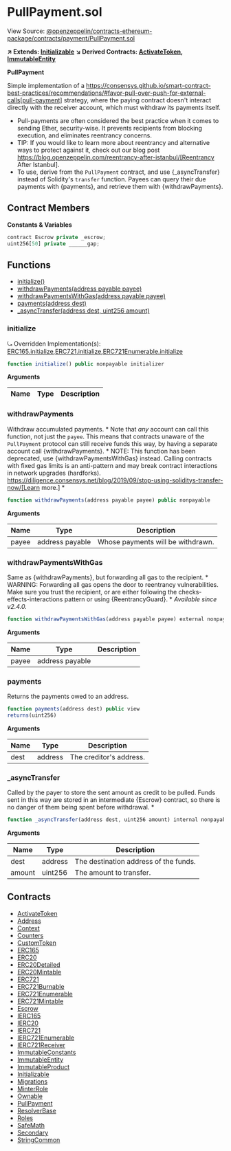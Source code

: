 # PullPayment.sol

View Source: [@openzeppelin/contracts-ethereum-package/contracts/payment/PullPayment.sol](../@openzeppelin/contracts-ethereum-package/contracts/payment/PullPayment.sol)

**↗ Extends: [Initializable](Initializable.md)**
**↘ Derived Contracts: [ActivateToken](ActivateToken.md), [ImmutableEntity](ImmutableEntity.md)**

**PullPayment**

Simple implementation of a
https://consensys.github.io/smart-contract-best-practices/recommendations/#favor-pull-over-push-for-external-calls[pull-payment]
strategy, where the paying contract doesn't interact directly with the
receiver account, which must withdraw its payments itself.
 * Pull-payments are often considered the best practice when it comes to sending
Ether, security-wise. It prevents recipients from blocking execution, and
eliminates reentrancy concerns.
 * TIP: If you would like to learn more about reentrancy and alternative ways
to protect against it, check out our blog post
https://blog.openzeppelin.com/reentrancy-after-istanbul/[Reentrancy After Istanbul].
 * To use, derive from the `PullPayment` contract, and use {_asyncTransfer}
instead of Solidity's `transfer` function. Payees can query their due
payments with {payments}, and retrieve them with {withdrawPayments}.

## Contract Members
**Constants & Variables**

```js
contract Escrow private _escrow;
uint256[50] private ______gap;

```

## Functions

- [initialize()](#initialize)
- [withdrawPayments(address payable payee)](#withdrawpayments)
- [withdrawPaymentsWithGas(address payable payee)](#withdrawpaymentswithgas)
- [payments(address dest)](#payments)
- [_asyncTransfer(address dest, uint256 amount)](#_asynctransfer)

### initialize

⤿ Overridden Implementation(s): [ERC165.initialize](ERC165.md#initialize),[ERC721.initialize](ERC721.md#initialize),[ERC721Enumerable.initialize](ERC721Enumerable.md#initialize)

```js
function initialize() public nonpayable initializer 
```

**Arguments**

| Name        | Type           | Description  |
| ------------- |------------- | -----|

### withdrawPayments

Withdraw accumulated payments.
     * Note that _any_ account can call this function, not just the `payee`.
This means that contracts unaware of the `PullPayment` protocol can still
receive funds this way, by having a separate account call
{withdrawPayments}.
     * NOTE: This function has been deprecated, use {withdrawPaymentsWithGas}
instead. Calling contracts with fixed gas limits is an anti-pattern and
may break contract interactions in network upgrades (hardforks).
https://diligence.consensys.net/blog/2019/09/stop-using-soliditys-transfer-now/[Learn more.]
     *

```js
function withdrawPayments(address payable payee) public nonpayable
```

**Arguments**

| Name        | Type           | Description  |
| ------------- |------------- | -----|
| payee | address payable | Whose payments will be withdrawn. | 

### withdrawPaymentsWithGas

Same as {withdrawPayments}, but forwarding all gas to the recipient.
     * WARNING: Forwarding all gas opens the door to reentrancy vulnerabilities.
Make sure you trust the recipient, or are either following the
checks-effects-interactions pattern or using {ReentrancyGuard}.
     * _Available since v2.4.0._

```js
function withdrawPaymentsWithGas(address payable payee) external nonpayable
```

**Arguments**

| Name        | Type           | Description  |
| ------------- |------------- | -----|
| payee | address payable |  | 

### payments

Returns the payments owed to an address.

```js
function payments(address dest) public view
returns(uint256)
```

**Arguments**

| Name        | Type           | Description  |
| ------------- |------------- | -----|
| dest | address | The creditor's address. | 

### _asyncTransfer

Called by the payer to store the sent amount as credit to be pulled.
Funds sent in this way are stored in an intermediate {Escrow} contract, so
there is no danger of them being spent before withdrawal.
     *

```js
function _asyncTransfer(address dest, uint256 amount) internal nonpayable
```

**Arguments**

| Name        | Type           | Description  |
| ------------- |------------- | -----|
| dest | address | The destination address of the funds. | 
| amount | uint256 | The amount to transfer. | 

## Contracts

* [ActivateToken](ActivateToken.md)
* [Address](Address.md)
* [Context](Context.md)
* [Counters](Counters.md)
* [CustomToken](CustomToken.md)
* [ERC165](ERC165.md)
* [ERC20](ERC20.md)
* [ERC20Detailed](ERC20Detailed.md)
* [ERC20Mintable](ERC20Mintable.md)
* [ERC721](ERC721.md)
* [ERC721Burnable](ERC721Burnable.md)
* [ERC721Enumerable](ERC721Enumerable.md)
* [ERC721Mintable](ERC721Mintable.md)
* [Escrow](Escrow.md)
* [IERC165](IERC165.md)
* [IERC20](IERC20.md)
* [IERC721](IERC721.md)
* [IERC721Enumerable](IERC721Enumerable.md)
* [IERC721Receiver](IERC721Receiver.md)
* [ImmutableConstants](ImmutableConstants.md)
* [ImmutableEntity](ImmutableEntity.md)
* [ImmutableProduct](ImmutableProduct.md)
* [Initializable](Initializable.md)
* [Migrations](Migrations.md)
* [MinterRole](MinterRole.md)
* [Ownable](Ownable.md)
* [PullPayment](PullPayment.md)
* [ResolverBase](ResolverBase.md)
* [Roles](Roles.md)
* [SafeMath](SafeMath.md)
* [Secondary](Secondary.md)
* [StringCommon](StringCommon.md)

